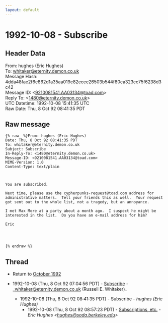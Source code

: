 ```yaml
---
layout: default
---
```


# 1992-10-08 - Subscribe

## Header Data

From: hughes (Eric Hughes)<br>
To: whitaker@eternity.demon.co.uk<br>
Message Hash: 4dda48fae2f6e862d1a35aa019c82ecee26503b544f80ca323cc75f6238d3c42<br>
Message ID: \<9210081541.AA03134@toad.com\><br>
Reply To: \<1480@eternity.demon.co.uk\><br>
UTC Datetime: 1992-10-08 15:41:35 UTC<br>
Raw Date: Thu, 8 Oct 92 08:41:35 PDT<br>

## Raw message

```
{% raw  %}From: hughes (Eric Hughes)
Date: Thu, 8 Oct 92 08:41:35 PDT
To: whitaker@eternity.demon.co.uk
Subject: Subscribe
In-Reply-To: <1480@eternity.demon.co.uk>
Message-ID: <9210081541.AA03134@toad.com>
MIME-Version: 1.0
Content-Type: text/plain



You are subscribed.

Next time, please use the cypherpunks-request@toad.com address for
administrative matters.  Tell your friends this as well.  Your request
got sent out to the whole list, not a tragedy, but an annoyance.

I met Max More at a party about a month ago.  I suspect he might be
interested in the list.  Do you have an e-mail address for him?

Eric




{% endraw %}
```

## Thread

+ Return to [October 1992](/years/1992/10)

+ 1992-10-08 (Thu, 8 Oct 92 07:04:56 PDT) - [Subscribe](/years/1992/10/454afdeccfcfc12faec4a1c95227823ccd2317215802fba5cb077de5bba38b1f) - _whitaker@eternity.demon.co.uk (Russell E. Whitaker)_
  + 1992-10-08 (Thu, 8 Oct 92 08:41:35 PDT) - Subscribe - _hughes (Eric Hughes)_
    + 1992-10-08 (Thu, 8 Oct 92 08:57:23 PDT) - [Subscriptions, etc.](/years/1992/10/20afd4cea4d9e2d57280c5afce0c3f16abf843ef65658c20b5cd90f7b78a1070) - _Eric Hughes \<hughes@soda.berkeley.edu\>_

